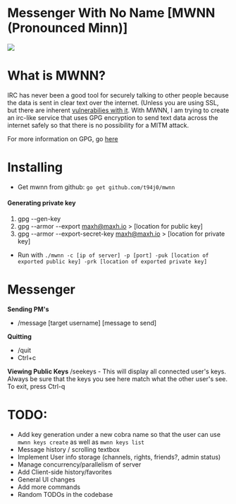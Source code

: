 # Messenger With No Name [MWNN (Pronounced Minn)]

![](http://i.imgur.com/232MLcS.gif)

# What is MWNN?
IRC has never been a good tool for securely talking to other people because the data is sent in clear text over the internet. (Unless you are using SSL, but there are inherent [vulnerabilies with it](http://www.howtogeek.com/182425/5-serious-problems-with-https-and-ssl-security-on-the-web/). With MWNN, I am trying to create an irc-like service that uses GPG encryption to send text data across the internet safely so that there is no possibility for a MITM attack.

For more information on GPG, go [here](https://www.gnupg.org/)

# Installing
* Get mwnn from github: `go get github.com/t94j0/mwnn`

#### Generating private key
1. gpg --gen-key
2. gpg --armor --export maxh@maxh.io > [location for public key]
3. gpg --armor --export-secret-key maxh@maxh.io > [location for private key]

* Run with `./mwnn -c [ip of server] -p [port] -puk [location of exported public key] -prk [location of exported private key]`

# Messenger
**Sending PM's**
* /message [target username] [message to send]

**Quitting**
* /quit
* Ctrl+c

**Viewing Public Keys**
/seekeys - This will display all connected user's keys. Always be sure that the keys you see here match what the other user's see. To exit, press Ctrl-q

# TODO:
* Add key generation under a new cobra name so that the user can use `mwnn keys create` as well as `mwnn keys list`
* Message history / scrolling textbox
* Implement User info storage (channels, rights, friends?, admin status)
* Manage concurrency/parallelism of server
* Add Client-side history/favorites
* General UI changes
* Add more commands
* Random TODOs in the codebase
